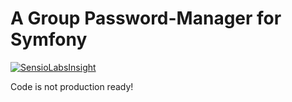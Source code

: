 A Group Password-Manager for Symfony
====================================

[![SensioLabsInsight](https://insight.sensiolabs.com/projects/5aadbe47-3f10-48b0-9c52-1694256be417/big.png)](https://insight.sensiolabs.com/projects/5aadbe47-3f10-48b0-9c52-1694256be417)

Code is not production ready!
